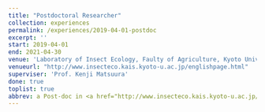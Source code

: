 ```yaml
---
title: "Postdoctoral Researcher"
collection: experiences
permalink: /experiences/2019-04-01-postdoc
excerpt: ''
start: 2019-04-01
end: 2021-04-30
venue: 'Laboratory of Insect Ecology, Faulty of Agriculture, Kyoto University'
venueurl: "http://www.insecteco.kais.kyoto-u.ac.jp/englishpage.html"
superviser: 'Prof. Kenji Matsuura'
done: true
toplist: true
abbrev: a Post-doc in <a href="http://www.insecteco.kais.kyoto-u.ac.jp/englishpage.html">Matsuura Lab</a>, Kyoto University, Japan
---
```


